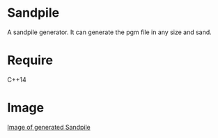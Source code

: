 # Sandpile
A sandpile generator. It can generate the pgm file in any size and sand.

# Require
C++14

# Image
[Image of generated Sandpile](https://github.com/CGLemon/Sandpile/blob/main/image/Screenshot%20from%202020-10-19%2022-40-10.png)

